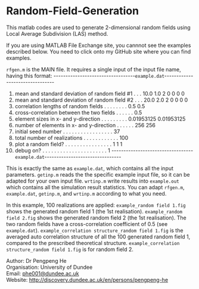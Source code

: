 # Random-Field-Generation
This matlab codes are used to generate 2-dimensional random fields using Local Average Subdivision (LAS) method.

If you are using MATLAB File Exchange site, you cannnot see the examples described below. You need to click onto my GitHub site where you can find examples.

`rfgen.m` is the MAIN file. It requires a single input of the input file name, having this format:
----------------------------------`example.dat`--------------------------------
1.  mean and standard deviation of random field #1  . . . 10.0 1.0 2 0 0 0 0
2.  mean and standard deviation of random field #2  . . . 20.0 2.0 2 0 0 0 0
3.  correlation lengths of random fields  . . . . . . . . 0.5 0.5
4.  cross-correlation between the two fields  . . . . . . 0.5
5.  element sizes in x- and y-direction . . . . . . . . . 0.01953125 0.01953125
6.  number of elements in x- and y-direction  . . . . . . 256 256
7.  initial seed number . . . . . . . . . . . . . . . . . 37
8.  total number of realizations  . . . . . . . . . . . . 100
9.  plot a random field?  . . . . . . . . . . . . . . . . 1 1 1
10. debug on? . . . . . . . . . . . . . . . . . . . . . . 1
----------------------------------`example.dat`--------------------------------

This is exactly the same as `example.dat`, which contains all the input parameters. `getinp.m` reads the the specific example input file, so it can be adapted for your own input file. `wrtinp.m` write results into `example.out` which contains all the simulation result statistics. You can adapt `rfgen.m`, `example.dat`, `getinp.m`, and `wrtinp.m` according to what you need.

In this example, 100 realizations are applied: `example_random field 1.fig` shows the generated random field 1 (the 1st realisation). `example_random field 2.fig` shows the generated random field 2 (the 1st realisation). The two random fields have a cross-correlation coefficient of 0.5 (see `example.dat`). `example_correlation structure_random field 1.fig` is the averaged auto correlation structure of all the 100 generated random field 1, compared to the prescribed theoretical structure. `example_correlation structure_random field 1.fig` is for random field 2.


Author:        Dr Pengpeng He    
Organisation:  University of Dundee    
Email:         phe001@dundee.ac.uk    
Website:       http://discovery.dundee.ac.uk/en/persons/pengpeng-he

